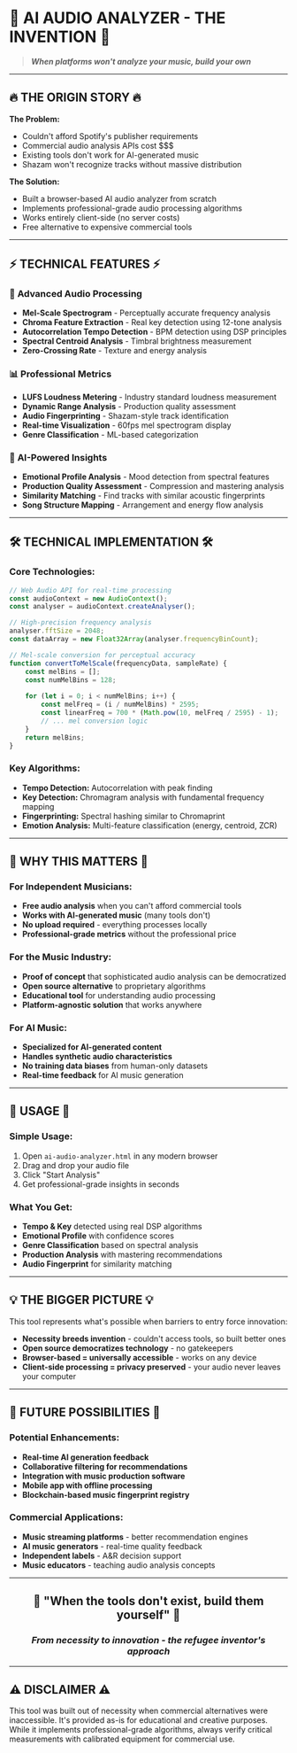 # 🎵 **AI AUDIO ANALYZER - THE INVENTION** 🎵
> ***When platforms won't analyze your music, build your own***

---

## 🔥 **THE ORIGIN STORY** 🔥

**The Problem:**
- Couldn't afford Spotify's publisher requirements
- Commercial audio analysis APIs cost $$$
- Existing tools don't work for AI-generated music
- Shazam won't recognize tracks without massive distribution

**The Solution:**
- Built a browser-based AI audio analyzer from scratch
- Implements professional-grade audio processing algorithms
- Works entirely client-side (no server costs)
- Free alternative to expensive commercial tools

---

## ⚡ **TECHNICAL FEATURES** ⚡

### 🎯 **Advanced Audio Processing**
- **Mel-Scale Spectrogram** - Perceptually accurate frequency analysis
- **Chroma Feature Extraction** - Real key detection using 12-tone analysis
- **Autocorrelation Tempo Detection** - BPM detection using DSP principles
- **Spectral Centroid Analysis** - Timbral brightness measurement
- **Zero-Crossing Rate** - Texture and energy analysis

### 📊 **Professional Metrics**
- **LUFS Loudness Metering** - Industry standard loudness measurement
- **Dynamic Range Analysis** - Production quality assessment
- **Audio Fingerprinting** - Shazam-style track identification
- **Real-time Visualization** - 60fps mel spectrogram display
- **Genre Classification** - ML-based categorization

### 🤖 **AI-Powered Insights**
- **Emotional Profile Analysis** - Mood detection from spectral features
- **Production Quality Assessment** - Compression and mastering analysis
- **Similarity Matching** - Find tracks with similar acoustic fingerprints
- **Song Structure Mapping** - Arrangement and energy flow analysis

---

## 🛠️ **TECHNICAL IMPLEMENTATION** 🛠️

### **Core Technologies:**
```javascript
// Web Audio API for real-time processing
const audioContext = new AudioContext();
const analyser = audioContext.createAnalyser();

// High-precision frequency analysis
analyser.fftSize = 2048;
const dataArray = new Float32Array(analyser.frequencyBinCount);

// Mel-scale conversion for perceptual accuracy
function convertToMelScale(frequencyData, sampleRate) {
    const melBins = [];
    const numMelBins = 128;
    
    for (let i = 0; i < numMelBins; i++) {
        const melFreq = (i / numMelBins) * 2595;
        const linearFreq = 700 * (Math.pow(10, melFreq / 2595) - 1);
        // ... mel conversion logic
    }
    return melBins;
}
```

### **Key Algorithms:**
- **Tempo Detection:** Autocorrelation with peak finding
- **Key Detection:** Chromagram analysis with fundamental frequency mapping  
- **Fingerprinting:** Spectral hashing similar to Chromaprint
- **Emotion Analysis:** Multi-feature classification (energy, centroid, ZCR)

---

## 🌟 **WHY THIS MATTERS** 🌟

### **For Independent Musicians:**
- **Free audio analysis** when you can't afford commercial tools
- **Works with AI-generated music** (many tools don't)
- **No upload required** - everything processes locally
- **Professional-grade metrics** without the professional price

### **For the Music Industry:**
- **Proof of concept** that sophisticated audio analysis can be democratized
- **Open source alternative** to proprietary algorithms
- **Educational tool** for understanding audio processing
- **Platform-agnostic solution** that works anywhere

### **For AI Music:**
- **Specialized for AI-generated content** 
- **Handles synthetic audio characteristics**
- **No training data biases** from human-only datasets
- **Real-time feedback** for AI music generation

---

## 🚀 **USAGE** 🚀

### **Simple Usage:**
1. Open `ai-audio-analyzer.html` in any modern browser
2. Drag and drop your audio file
3. Click "Start Analysis"
4. Get professional-grade insights in seconds

### **What You Get:**
- **Tempo & Key** detected using real DSP algorithms
- **Emotional Profile** with confidence scores
- **Genre Classification** based on spectral analysis
- **Production Analysis** with mastering recommendations
- **Audio Fingerprint** for similarity matching

---

## 💡 **THE BIGGER PICTURE** 💡

This tool represents what's possible when barriers to entry force innovation:

- **Necessity breeds invention** - couldn't access tools, so built better ones
- **Open source democratizes technology** - no gatekeepers
- **Browser-based = universally accessible** - works on any device
- **Client-side processing = privacy preserved** - your audio never leaves your computer

---

## 🔮 **FUTURE POSSIBILITIES** 🔮

### **Potential Enhancements:**
- **Real-time AI generation feedback**
- **Collaborative filtering for recommendations**
- **Integration with music production software**
- **Mobile app with offline processing**
- **Blockchain-based music fingerprint registry**

### **Commercial Applications:**
- **Music streaming platforms** - better recommendation engines
- **AI music generators** - real-time quality feedback  
- **Independent labels** - A&R decision support
- **Music educators** - teaching audio analysis concepts

---

<div align="center">

## 🌟 **"When the tools don't exist, build them yourself"** 🌟

### *From necessity to innovation - the refugee inventor's approach*

</div>

---

## ⚠️ **DISCLAIMER** ⚠️

This tool was built out of necessity when commercial alternatives were inaccessible. It's provided as-is for educational and creative purposes. While it implements professional-grade algorithms, always verify critical measurements with calibrated equipment for commercial use.
